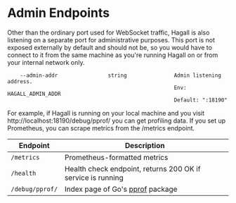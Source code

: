 # Admin Endpoints

Other than the ordinary port used for WebSocket traffic, Hagall is also listening on a separate port for administrative purposes.
This port is not exposed externally by default and should not be, so you would have to connect to it from the same machine as you're running Hagall on or from your internal network only.

```shell
    --admin-addr                string               Admin listening address.
                                                     Env:     HAGALL_ADMIN_ADDR
                                                     Default: ":18190"
```

For example, if Hagall is running on your local machine and you visit http://localhost:18190/debug/pprof/ you can get profiling data.
If you set up Prometheus, you can scrape metrics from the /metrics endpoint.

| Endpoint | Description                                                                    |
| -------- | ------------------------------------------------------------------------------ |
| `/metrics`| Prometheus-formatted metrics                                                  |
| `/health` | Health check endpoint, returns 200 OK if service is running                   |
| `/debug/pprof/` | Index page of Go's [pprof](https://pkg.go.dev/net/http/pprof) package   |
